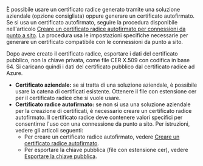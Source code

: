 È possibile usare un certificato radice generato tramite una soluzione aziendale (opzione consigliata) oppure generare un certificato autofirmato. Se si usa un certificato autofirmato, seguire la procedura disponibile nell'articolo [Creare un certificato radice autofirmato per connessioni da punto a sito](../articles/vpn-gateway/vpn-gateway-certificates-point-to-site.md#rootcert). La procedura usa le impostazioni specifiche necessarie per generare un certificato compatibile con le connessioni da punto a sito.

Dopo avere creato il certificato radice, esportare i dati del certificato pubblico, non la chiave privata, come file CER X.509 con codifica in base 64. Si caricano quindi i dati del certificato pubblico dal certificato radice ad Azure.

* **Certificato aziendale:** se si tratta di una soluzione aziendale, è possibile usare la catena di certificati esistente. Ottenere il file con estensione cer per il certificato radice che si vuole usare.
* **Certificato radice autofirmato:** se non si usa una soluzione aziendale per la creazione di certificati, è necessario creare un certificato radice autofirmato. Il certificato radice deve contenere valori specifici per consentirne l'uso con una connessione da punto a sito. Per istruzioni, vedere gli articoli seguenti:
  * Per creare un certificato radice autofirmato, vedere [Creare un certificato radice autofirmato](../articles/vpn-gateway/vpn-gateway-certificates-point-to-site.md#rootcert).
  * Per esportare la chiave pubblica (file con estensione cer), vedere [Esportare la chiave pubblica](../articles/vpn-gateway/vpn-gateway-certificates-point-to-site.md#cer).